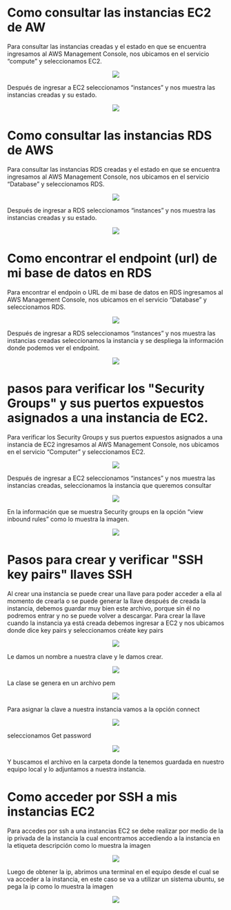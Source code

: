 # Como consultar las instancias EC2 de AW
Para consultar las instancias creadas y el estado en que se encuentra 
ingresamos al AWS Management Console, nos ubicamos en el servicio “compute” y seleccionamos EC2.
<div style="text-align:center"><img src ="doc/img/1.png" /></div>

Después de ingresar a EC2 seleccionamos “instances” y nos muestra las instancias creadas y su estado.
<div style="text-align:center"><img src ="doc/img/1.1.png" /></div>

# Como consultar las instancias RDS de AWS
Para consultar las instancias RDS creadas y el estado en que se encuentra ingresamos al AWS Management Console, 
nos ubicamos en el servicio “Database” y seleccionamos RDS.
<div style="text-align:center"><img src ="doc/img/2.png" /></div>

Después de ingresar a RDS seleccionamos “instances” y nos muestra las instancias creadas y su estado.
<div style="text-align:center"><img src ="doc/img/2.1.png" /></div>

# Como encontrar el endpoint (url) de mi base de datos en RDS
Para encontrar el endpoin o URL de mi base de datos en RDS ingresamos al AWS Management Console, 
nos ubicamos en el servicio “Database” y seleccionamos RDS.
<div style="text-align:center"><img src ="doc/img/3.png" /></div>


Después de ingresar a RDS seleccionamos “instances” y nos muestra las instancias creadas seleccionamos la instancia y 
se despliega la información donde podemos ver el endpoint.
<div style="text-align:center"><img src ="doc/img/3.1.png" /></div>

# pasos para verificar los "Security Groups" y sus puertos expuestos asignados a una instancia de EC2.
Para verificar los Security Groups y sus puertos expuestos asignados a una instancia de EC2 ingresamos al AWS Management Console, 
nos ubicamos en el servicio “Computer” y seleccionamos EC2.
<div style="text-align:center"><img src ="doc/img/5.png" /></div>


Después de ingresar a EC2 seleccionamos “instances” y nos muestra las instancias creadas, seleccionamos la instancia que queremos consultar
<div style="text-align:center"><img src ="doc/img/5.1.png" /></div>

En la información que se muestra Security groups en la opción “view inbound rules” como lo muestra la imagen.
<div style="text-align:center"><img src ="doc/img/5.2.png" /></div>

# Pasos para crear y verificar "SSH key pairs" llaves SSH


Al crear una instancia se puede crear una llave para poder acceder a ella al momento de crearla o se puede generar la llave después de creada la instancia, debemos guardar muy bien este archivo, porque sin él no podremos entrar y no se puede volver a descargar.
Para crear la llave cuando la instancia ya está creada debemos ingresar a EC2 y nos ubicamos donde dice key pairs y seleccionamos créate key pairs
<div style="text-align:center"><img src ="doc/img/6.png" /></div>

Le damos un nombre a nuestra clave y le damos crear.
<div style="text-align:center"><img src ="doc/img/6.1.png" /></div>

La clase se genera en un archivo pem
<div style="text-align:center"><img src ="doc/img/6.2.png" /></div>

Para asignar la clave a nuestra instancia vamos  a la opción connect
<div style="text-align:center"><img src ="doc/img/6.3.png" /></div>

seleccionamos Get password
<div style="text-align:center"><img src ="doc/img/6.4.png" /></div>

Y buscamos el archivo en la carpeta donde la tenemos guardada en nuestro equipo local y lo adjuntamos a nuestra instancia.

# Como acceder por SSH a mis instancias EC2

Para accedes por ssh a una instancias EC2 se debe realizar por medio de la ip privada de la instancia
la cual encontramos accediendo a la instancia en la etiqueta descripción como lo muestra la imagen
<div style="text-align:center"><img src ="doc/img/7.png" /></div>


Luego de obtener la ip, abrimos una terminal en el equipo desde el cual se va acceder a la instancia, 
en este caso se va a utilizar un sistema ubuntu, se pega la ip como lo muestra la imagen
<div style="text-align:center"><img src ="doc/img/7.1.png" /></div>
















